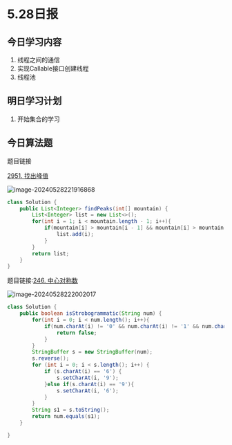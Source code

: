 # 5.28日报

## 今日学习内容

1. 线程之间的通信
2. 实现Callable接口创建线程
3. 线程池

## 明日学习计划

1. 开始集合的学习

## 今日算法题

题目链接

[2951. 找出峰值](https://leetcode.cn/problems/find-the-peaks/)

![image-20240528221916868](https://gitee.com/liu-bingduo/pic-bed/raw/master/img/image-20240528221916868.png)

```java
class Solution {
    public List<Integer> findPeaks(int[] mountain) {
        List<Integer> list = new List<>();
        for(int i = 1; i < mountain.length - 1; i++){
            if(mountain[i] > mountain[i - 1] && mountain[i] > mountain[i + 1]){
                list.add(i);
            }
        }
        return list;
    }
}
```

题目链接:[246. 中心对称数](https://leetcode.cn/problems/strobogrammatic-number/)

![image-20240528222002017](https://gitee.com/liu-bingduo/pic-bed/raw/master/img/image-20240528222002017.png)

```java
class Solution {
    public boolean isStrobogrammatic(String num) {
        for(int i = 0; i < num.length(); i++){
            if(num.charAt(i) != '0' && num.charAt(i) != '1' && num.charAt(i) != '6' && num.charAt(i) != '8' && num.charAt(i) != '9'){
                return false;
            }
        }
        StringBuffer s = new StringBuffer(num);
        s.reverse();
        for (int i = 0; i < s.length(); i++) {
            if (s.charAt(i) == '6') {
                s.setCharAt(i, '9');
            }else if(s.charAt(i) == '9'){
                s.setCharAt(i, '6');
            }
        }
        String s1 = s.toString();
        return num.equals(s1);
    }

}
```

